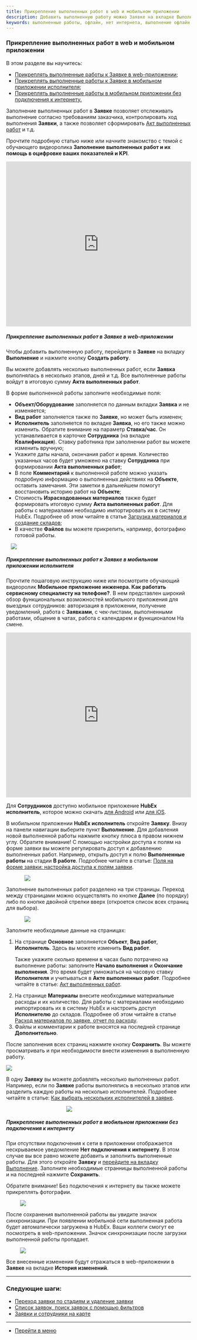 ```yaml
---
title: Прикрепление выполненных работ в web и мобильном приложении
description: Добавить выполненную работу можно Заявке на вкладке Выполнение по кнопке Создать работу. Вы можете добавлять несколько выполненных работ, если Заявка выполнялась в несколько этапов, дней и т.д. Все выполненные работы войдут в итоговую сумму Акта выполненных работ. Поэтому внимательно заполняйте время выполнения.
keywords: выполненные работы, офлайн, нет интернета, выполнение офлайн, создать работу, добавить работу, ставка работника, израсходованные материалы, работа, hubex, хабекс, хубекс, хабикс
---
```


### Прикрепление выполненных работ в web и мобильном приложении
В этом разделе вы научитесь:
<html>
<meta charset="utf-8">
<ul>
    <li><a href="#web">Прикреплять выполненные работы к Заявке в web-приложении</a>;</li>
    <li><a href="#mobile">Прикреплять выполненные работы к Заявке в мобильном приложении исполнителя</a>;</li>
    <li><a href="#offline">Прикреплять выполненные работы в мобильном приложении без подключения к интернету.</a></li>
    <!-- <li><a href="#payment">Отправка Счета на оплату заказчику и оплата Акта.</a></li> -->

</ul>
</html>
<body>
<p>Заполнение выполненных работ в <strong>Заявке</strong> позволяет отслеживать выполнение согласно требованиям
    заказчика,
    контролировать ход выполнения <strong>Заявки</strong>, а также позволяет сформировать <a
            href="https://wiki.hubex.ru/docs/FAQ/RU/user/ActOFAcceptance.html">Акт выполненных работ</a> и т.д. </p>

<p>Прочтите подробную статью ниже или начните знакомство с темой с обучающего видеоролика <strong>Заполнение выполненных работ и их помощь в оцифровке ваших показателей и KPI</strong>.</p>
<iframe src="https://www.youtube.com/embed/4BK9PCQ60N0" width="100%" height="450px" frameborder="0"
        allowfullscreen="allowfullscreen"></iframe>

<h5 id="web">Прикрепление выполненных работ в Заявке в web-приложении</h5>
<p>Чтобы добавить выполненную работу, перейдите в <strong>Заявке</strong> на вкладку <strong>Выполнение</strong> и
    нажмите кнопку <strong>Создать работу</strong>.</p>
<p>Вы можете добавлять несколько выполненных работ, если <strong>Заявка</strong> выполнялась в несколько этапов, дней и
    т.д. Все
    выполненные работы войдут в итоговую сумму <strong>Акта выполненных работ</strong>.</p>
<p>В форме выполненной работы заполните необходимые поля:</p>
<ul>
    <li><strong>Объект/Оборудование</strong> заполняется по данным вкладки <strong>Заявка</strong> и не изменяется;</li>
    <li><strong>Вид работ</strong> заполняется также по <strong>Заявке</strong>, но может быть изменен;</li>
    <li><strong>Исполнитель</strong> заполняется по вкладке <strong>Заявка</strong>, но его также можно изменить.
        Обратите внимание на параметр
        <strong>Ставка/час</strong>. Он устанавливается в карточке <strong>Сотрудника</strong> (на вкладке <strong>Квалификация</strong>).
        Ставку работника при заполнении
        работ вы можете изменить вручную;
    </li>
    <li>Укажите даты начала, окончания работ и время. Количество указанных часов будет умножено на ставку <strong>Сотрудника</strong>
        при
        формировании <strong>Акта выполненных работ</strong>;
    </li>
    <li>В поле <strong>Комментарий</strong> к выполненной работе можно указать подробную информацию о выполненных
        действиях на <strong>Объекте</strong>,
        оставить замечания. Эти заметки в дальнейшем помогут восстановить историю работ на <strong>Объекте</strong>;
    </li>
    <li>Стоимость <strong>Израсходованных материалов</strong> также будет формировать итоговую сумму <strong>Акта
        выполненных работ</strong>. Для
        работы с материалами необходимо импортировать их в систему HubEx. Подробнее об этом читайте в статье <a
                href="https://wiki.hubex.ru/docs/FAQ/RU/user/Withdrawals.html">Загрузка материалов и создание
            складов</a>;
    </li>
    <li>В качестве <strong>Файлов</strong> вы можете прикрепить, например, фотографию готовой работы.</li>
</ul>
<div>
    <img style="margin: 0 auto; display: block; max-width: 95%;"
         src="/attachments/images/FAQ/USER/AttachingFiles/Work.jpg"/>
</div>

<h5 id="mobile">Прикрепление выполненных работ к Заявке в мобильном приложении исполнителя</h5>

<p>Прочтите пошаговую инструкцию ниже или посмотрите обучающий видеоролик  <strong>Мобильное приложение инженера. Как работать сервисному специалисту на телефоне?</strong>. В нем представлен широкий обзор функциональных возможностей мобильного приложения для выездных сотрудников: авторизация в приложении, получение уведомлений, работа с <Strong>Заявками</Strong>, с чек-листами, выполненными работами, общение в чатах, работа с календарем и функционалом На смене. </p>
<iframe src="https://www.youtube.com/embed/JmMZzkI6o-c" width="100%" height="450px" frameborder="0"
        allowfullscreen="allowfullscreen"></iframe>

<p> Для <strong>Сотрудников</strong> доступно мобильное приложение <strong>HubEx исполнитель</strong>, которое можно скачать <a
        href="https://play.google.com/store/apps/details?id=ru.hubex.engineer">для Android</a> или <a
        href="https://apps.apple.com/ru/app/hubex-%D0%B4%D0%BB%D1%8F-%D1%81%D0%B5%D1%80%D0%B2%D0%B8%D1%81%D0%BD%D0%BE%D0%B9-%D1%81%D0%BB%D1%83%D0%B6%D0%B1%D1%8B/id1386688688">для
    iOS</a>.</p>
<p>В мобильном приложении <strong>HubEx исполнитель</strong> откройте <strong>Заявку</strong>. Внизу на панели навигации выберите пункт
    <strong>Выполнение</strong>. Для добавления новой выполненной работы нажмите кнопку плюса в правом нижнем углу.
    Обратите внимание! С помощью настройки доступа к полям на форме заявки вы можете регулировать доступ к добавлению
    выполненных работ. Например, открыть доступ к полю <strong>Выполненные работы</strong> на стадии <strong>В
        работе</strong>. Подробнее читайте в
    статье: <a href="https://wiki.hubex.ru/docs/FAQ/RU/admin/ElementsOfInterface.html">Поля на форме заявки: настройка
        доступа к полям заявки</a>.</p>
<div>
    <img style="margin: 0 auto; display: block; max-width: 80%;"
         src="/attachments/images/FAQ/USER/AttachingFiles/AddWorks.jpg"/>
</div>

<p>Заполнение выполненных работ разделено на три страницы. Переход между страницами можно осуществлять по кнопке
    <strong>Далее</strong>
    (по порядку) либо по кнопке двойной стрелки вверх (откроется список всех страниц для выбора).</p>
<div>
    <img style="margin: 0 auto; display: block; max-width: 80%;"
         src="/attachments/images/FAQ/USER/AttachingFiles/AddWorks2.jpg"/>
</div>

<p>Заполните необходимые данные на страницах:</p>
<ol>
    <li>На странице <strong>Основное</strong> заполняется <strong>Объект</strong>, <strong>Вид работ</strong>, <strong>Исполнитель</strong>.
        Здесь вы можете изменить <strong>Вид работ</strong>.
        <p>Также укажите сколько времени в часах было потрачено на выполнение работы: заполните <strong>Начало
            выполнения</strong> и <strong>Окончание выполнения</strong>.
            Это время будет
            умножаться на часовую ставку <strong>Исполнителя</strong> и учитываться в <strong>Акте выполненных
                работ</strong>. Подробнее читайте в статье: <a
                    href="https://wiki.hubex.ru/docs/FAQ/RU/user/ActOFAcceptance.html">Акт выполненных работ</a>. </p>
    </li>
    <li>На странице <strong>Материалы</strong> внесите необходимые материальные расходы и их количество. Для
        работы с материалами необходимо импортировать их в систему HubEx и настроить доступ <strong>Исполнителю</strong>
        до складов.
        Подробнее об этом читайте в статье <a
                href="https://wiki.hubex.ru/docs/FAQ/RU/user/Withdrawals.html">Расход материалов по заявке, отчет по
            расходу</a>.
    </li>
    <li>Файлы и комментарии к работе вносятся на последней странице <strong>Дополнительно</strong>.</li>

</ol>
<p>После заполнения всех страниц нажмите кнопку <strong>Сохранить</strong>. Вы можете просматривать и при необходимости
    внести изменения
    в выполненную работу.</p>
<div>
    <img style="margin: 0 auto; display: block; max-width: 100%;"
         src="/attachments/images/FAQ/USER/AttachingFiles/AddWorks3.jpg"/>
</div>

<p>В одну <strong>Заявку</strong> вы можете добавлять несколько выполненных работ. Например, если по <strong>Заявке</strong> работы выполнялись в несколько этапов или разделить каждую работы на несколько
    исполнителей. Подробнее читайте в статье: <a href="https://wiki.hubex.ru/docs/FAQ/RU/user/SeveralEngineers.html">Как
        выбрать нескольких исполнителей в заявке</a>.</p>

<div>
    <img style="margin: 0 auto; display: block; max-width: 35%;"
         src="/attachments/images/FAQ/USER/AttachingFiles/AddWorks4.jpg"/>
</div>



<h5 id="offline">Прикрепление выполненных работ в мобильном приложении без подключения к интернету</h5>
<p>При отсутствии подключения к сети в приложении отображается нескрываемое уведомление <strong>Нет подключения к
    интернету</strong>. В
    этом случае вы все равно можете добавить и заполнить выполненные работы. Для этого откройте <strong>Заявку</strong> и <a
            href="#mobile">перейдите на вкладку Выполнение</a>. Заполните необходимые странницы выполненной работы и на последней нажмите <strong>Сохранить</strong>.
</p>
<p>Обратите внимание! Без подключения к интернету вы также можете прикреплять фотографии.</p>
<div>
    <img style="margin: 0 auto; display: block; max-width: 85%;"
         src="/attachments/images/FAQ/USER/AttachingFiles/WorksOffline.jpg"/>
</div>

<p>После сохранения выполненной работы вы увидите значок синхронизации. При появлении мобильной сети выполненная работа будет автоматически
    загружена в HubEx. Ваши коллеги смогут ее посмотреть в web-приложении. Значок синхронизации после загрузки
   выполненной работы пропадает. </p>
<div>
    <img style="margin: 0 auto; display: block; max-width: 85%;"
         src="/attachments/images/FAQ/USER/AttachingFiles/WorksOffline2.jpg"/>
</div>
<p></p>
<p>Все внесенные изменения будут отражаться в web-приложении в <strong>Заявке</strong> на вкладке <strong>История
    изменений</strong>.</p>


</body>

___
### Следующие шаги:
- [Переход заявки по стадиям и удаление заявки](./ChangingStatus.md)
- [Список заявок, поиск заявок с помощью фильтров](./Filters.md)
- [Заявки и сотрудники на карте](./TicketsOnMap.md)



___
- [Перейти в меню](http://wiki.hubex.ru)
